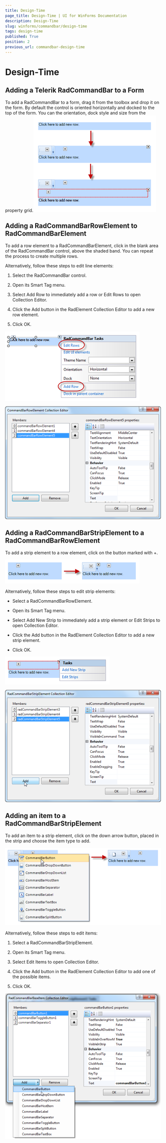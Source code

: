 ```yaml
---
title: Design-Time
page_title: Design-Time | UI for WinForms Documentation
description: Design-Time
slug: winforms/commandbar/design-time
tags: design-time
published: True
position: 2
previous_url: commandbar-design-time
---
```


# Design-Time



## Adding a Telerik RadCommandBar to a Form

To add a RadCommandBar to a form, drag it from the toolbox and drop it on the form. By default the control is oriented horizontally and docked to the top of the form. You can the orientation, dock style and size from the property grid.![commandbar-design-time 001](images/commandbar-design-time001.png)

## Adding a RadCommandBarRowElement to RadCommandBarElement

To add a row element to a RadCommandBarElement, click in the blank area of the RadCommandBar control, above the shaded band. You can repeat the process to create multiple rows.

Alternatively, follow these steps to edit line elements:

1. Select the RadCommandBar control.

1. Open its Smart Tag menu.

1. Select Add Row to immediately add a row or Edit Rows to open Collection Editor.

1. Click the Add button in the RadElement Collection Editor to add a new row element.

1. Click OK.

![commandbar-design-time 002](images/commandbar-design-time002.png)

![commandbar-design-time 003](images/commandbar-design-time003.png)

## Adding a RadCommandBarStripElement to a RadCommandBarRowElement

To add a strip element to a row element, click on the button marked with +.

![commandbar-design-time 004](images/commandbar-design-time004.png)

Alternatively, follow these steps to edit strip elements:

* Select a RadCommandBarRowElement.

* Open its Smart Tag menu.

* Select Add New Strip to immediately add a strip element or Edit Strips to open Collection Editor.

* Click the Add button in the RadElement Collection Editor to add a new strip element.

* Click OK.

![commandbar-design-time 005](images/commandbar-design-time005.png)

![commandbar-design-time 006](images/commandbar-design-time006.png)

## Adding an item to a RadCommandBarStripElement

To add an item to a strip element, click on the down arrow button, placed in the strip and choose the item type to add.

![commandbar-design-time 007](images/commandbar-design-time007.png)

Alternatively, follow these steps to edit items:

1. Select a RadCommandBarStripElement.

1. Open its Smart Tag menu.

1. Select Edit Items to open Collection Editor.

1. Click the Add button in the RadElement Collection Editor to add one of the possible items.

1. Click OK.

![commandbar-design-time 008](images/commandbar-design-time008.png)
